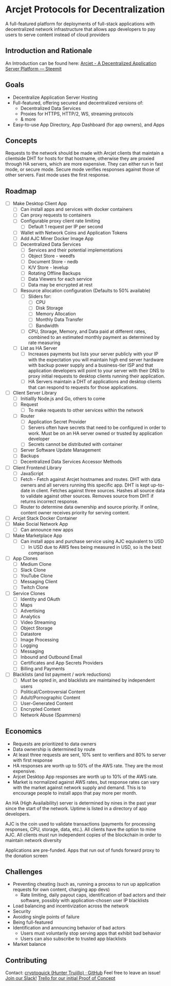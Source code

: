 # Arcjet Protocols for Decentralization
A full-featured platform for deployments of full-stack applications with decentralized network infrastructure that allows app developers to pay users to serve content instead of cloud providers

## Introduction and Rationale
An Introduction can be found here: 
[Arcjet - A Decentralized Application Server Platform — Steemit](https://steemit.com/apps/@cryptoquick/arcjet-a-decentralized-application-server-platform)

## Goals
* Decentralize Application Server Hosting
* Full-featured, offering secured and decentralized versions of:
	* Decentralized Data Services
	* Proxies for HTTPS, HTTP/2, WS, streaming protocols
	* & more
* Easy-to-use App Directory, App Dashboard (for app owners), and Apps

## Concepts
Requests to the network should be made with Arcjet clients that maintain a clientside DHT for hosts for that hostname, otherwise they are proxied through HA servers, which are more expensive. They can either run in fast mode, or secure mode. Secure mode verifies responses against those of other servers. Fast mode uses the first response.

## Roadmap
- [ ] Make Desktop Client App
	- [ ] Can install apps and services with docker containers
	- [ ] Can proxy requests to containers
	- [ ] Configurable proxy client rate limiting
		- [ ] Default 1 request per IP per second
	- [ ] Wallet with Network Coins and Application Tokens
	- [ ] Add AJC Miner Docker Image App
	- [ ] Decentralized Data Services
		- [ ] Services and their potential implementations
		- [ ] Object Store - weedfs
		- [ ] Document Store - nedb
		- [ ] K/V Store - levelup
		- [ ] Rotating Offline Backups
		- [ ] Data Viewers for each service
		- [ ] Data may be encrypted at rest
	- [ ] Resource allocation configuration (Defaults to 50% available)
		- [ ] Sliders for:
			- [ ] CPU
			- [ ] Disk Storage
			- [ ] Memory Allocation
			- [ ] Monthly Data Transfer
			- [ ] Bandwidth
		- [ ] CPU, Storage, Memory, and Data paid at different rates, combined to an estimated monthly payment as determined by rate measuring
	- [ ] List as HA Server
		- [ ] Increases payments but lists your server publicly with your IP with the expectation you will maintain high end server hardware with backup power supply and a business-tier ISP and that application developers will point to your server with their DNS to proxy initial requests to desktop clients running their application.
		- [ ] HA Servers maintain a DHT of applications and desktop clients that can respond to requests for those applications.
- [ ] Client Server Library
	- [ ] Initiallly Node.js and Go, others to come
	- [ ] Request
		- [ ] To make requests to other services within the network
	- [ ] Router
		- [ ] Application Secret Provider
		- [ ] Servers often have secrets that need to be configured in order to work. Must be on an HA server owned or trusted by application developer
		- [ ] Secrets cannot be distributed with container
	- [ ] Server Software Update Management
	- [ ] Backups
	- [ ] Decentralized Data Services Accessor Methods
- [ ] Client Frontend Library
	- [ ] JavaScript
	- [ ] Fetch - Fetch against Arcjet hostnames and routes. DHT with data owners and all servers running this specific app. DHT is kept up-to-date in client. Fetches against three sources. Hashes all source data to validate against other sources. Removes source from DHT if returns incorrect response.
	- [ ] Router to determine data ownership and source priority. If online, content owner receives priority for serving content.
- [ ] Arcjet Stack Docker Container
- [ ] Make Social Network App
	- [ ] Can announce new apps
- [ ] Make Marketplace App
	- [ ] Can install apps and purchase service using AJC equivalent to USD
		- [ ] In USD due to AWS fees being measured in USD, so is the best comparison
- [ ] App Clones
	- [ ] Medium Clone
	- [ ] Slack Clone
	- [ ] YouTube Clone
	- [ ] Messaging Client
	- [ ] Twitch Clone
- [ ] Service Clones
	- [ ] Identity and OAuth
	- [ ] Maps
	- [ ] Advertising
	- [ ] Analytics
	- [ ] Video Streaming
	- [ ] Object Storage
	- [ ] Datastore
	- [ ] Image Processing
	- [ ] Logging
	- [ ] Messaging
	- [ ] Inbound and Outbound Email
	- [ ] Certificates and App Secrets Providers
	- [ ] Billing and Payments
- [ ] Blacklists (and list payment / work reductions)
	- [ ] Must be opted in, and blacklists are maintained by independent users
	- [ ] Political/Controversial Content
	- [ ] Adult/Pornographic Content
	- [ ] User-Generated Content
	- [ ] Encrypted Content
	- [ ] Network Abuse (Spammers)

## Economics
* Requests are prioritized to data owners
* Data ownership is determined by route
* At least three requests are sent, 10% sent to verifiers and 80% to server with first response
* HA responses are worth up to 50% of the AWS rate. They are the most expensive.
* Arjcet Desktop App responses are worth up to 10% of the AWS rate.
* Market is normalized against AWS rates, but response rates can vary with the market against network supply and demand. This is to encourage people to install apps that pay more per month.

An HA (High Availaibility) server is determined by nines in the past year since the start of the network. Uptime is listed in a directory of app developers.

AJC is the coin used to validate transactions (payments for processing responses, CPU, storage, data, etc.).
All clients have the option to mine AJC.
All clients must run independent copies of the blockchain in order to maintain network diversity

Applications are pre-funded. Apps that run out of funds forward proxy to the donation screen

## Challenges
* Preventing cheating (such as, running a process to run up application requests for own content, charging app devs)
	* Rate limiting, daily payout caps, identification of bad actors and their software, possibly with application-chosen user IP blacklists
* Load balancing and incentivization across the network
* Security
* Avoiding single points of failure
* Being full-featured
* Identification and announcing behavior of bad actors
	* Users must voluntarily stop serving apps that exhibit bad behavior
	* Users can also subscribe to trusted app blacklists
* Market balance

## Contributing
Contact: [cryptoquick (Hunter Trujillo) · GitHub](https://github.com/cryptoquick)
Feel free to leave an issue!
[Join our Slack!](https://join.slack.com/t/arcjetspace/shared_invite/enQtMjc3OTIyMTEwOTk3LWZmZDFkZGJiNmQxY2Q2ODJiNGJlMDEzMzY0NzJlMjQ1YzMzNTVkNjI0NTE5OTM2OGU4OTg4NGZhNGE5NjFkODg)
[Trello for our initial Proof of Concept](https://trello.com/b/eg12Zgb1/arcjet-proof-of-concept)
